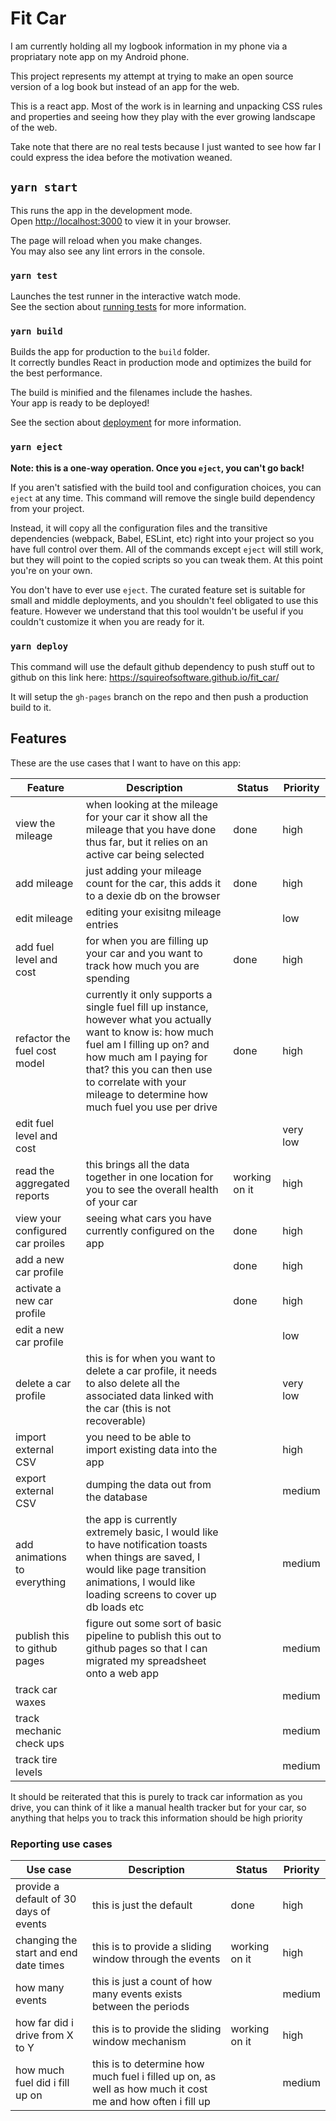 # Fit Car

I am currently holding all my logbook information in my phone via
a propriatary note app on my Android phone.

This project represents my attempt at trying to make an open source
version of a log book but instead of an app for the web.

This is a react app. Most of the work is in learning and unpacking
CSS rules and properties and seeing how they play with the ever
growing landscape of the web.

Take note that there are no real tests because I just wanted to
see how far I could express the idea before the motivation weaned.

## `yarn start`

This runs the app in the development mode.\
Open [http://localhost:3000](http://localhost:3000) to view it in your browser.

The page will reload when you make changes.\
You may also see any lint errors in the console.

### `yarn test`

Launches the test runner in the interactive watch mode.\
See the section about [running tests](https://facebook.github.io/create-react-app/docs/running-tests) for more information.

### `yarn build`

Builds the app for production to the `build` folder.\
It correctly bundles React in production mode and optimizes the build for the best performance.

The build is minified and the filenames include the hashes.\
Your app is ready to be deployed!

See the section about [deployment](https://facebook.github.io/create-react-app/docs/deployment) for more information.

### `yarn eject`

**Note: this is a one-way operation. Once you `eject`, you can't go back!**

If you aren't satisfied with the build tool and configuration choices, you can `eject` at any time. This command will remove the single build dependency from your project.

Instead, it will copy all the configuration files and the transitive dependencies (webpack, Babel, ESLint, etc) right into your project so you have full control over them. All of the commands except `eject` will still work, but they will point to the copied scripts so you can tweak them. At this point you're on your own.

You don't have to ever use `eject`. The curated feature set is suitable for small and middle deployments, and you shouldn't feel obligated to use this feature. However we understand that this tool wouldn't be useful if you couldn't customize it when you are ready for it.

### `yarn deploy`

This command will use the default github dependency to push stuff out to github on this link here: 
https://squireofsoftware.github.io/fit_car/

It will setup the `gh-pages` branch on the repo and then push a production build to it.
## Features

These are the use cases that I want to have on this app:

| Feature                          | Description                                                                                                                                                                                                                                                                  | Status        | Priority |
| -------------------------------- | ---------------------------------------------------------------------------------------------------------------------------------------------------------------------------------------------------------------------------------------------------------------------------- | ------------- | -------- |
| view the mileage                 | when looking at the mileage for your car it show all the mileage that you have done thus far, but it relies on an active car being selected                                                                                                                                  | done          | high     |
| add mileage                      | just adding your mileage count for the car, this adds it to a dexie db on the browser                                                                                                                                                                                        | done          | high     |
| edit mileage                     | editing your exisitng mileage entries                                                                                                                                                                                                                                        |               | low      |
| add fuel level and cost          | for when you are filling up your car and you want to track how much you are spending                                                                                                                                                                                         | done          | high     |
| refactor the fuel cost model     | currently it only supports a single fuel fill up instance, however what you actually want to know is: how much fuel am I filling up on? and how much am I paying for that? this you can then use to correlate with your mileage to determine how much fuel you use per drive | done          | high     |
| edit fuel level and cost         |                                                                                                                                                                                                                                                                              |               | very low |
| read the aggregated reports      | this brings all the data together in one location for you to see the overall health of your car                                                                                                                                                                              | working on it | high     |
| view your configured car proiles | seeing what cars you have currently configured on the app                                                                                                                                                                                                                    | done          | high     |
| add a new car profile            |                                                                                                                                                                                                                                                                              | done          | high     |
| activate a new car profile       |                                                                                                                                                                                                                                                                              | done          | high     |
| edit a new car profile           |                                                                                                                                                                                                                                                                              |               | low      |
| delete a car profile             | this is for when you want to delete a car profile, it needs to also delete all the associated data linked with the car (this is not recoverable)                                                                                                                             |               | very low |
| import external CSV              | you need to be able to import existing data into the app                                                                                                                                                                                                                     |               | high     |
| export external CSV              | dumping the data out from the database                                                                                                                                                                                                                                       |               | medium   |
| add animations to everything     | the app is currently extremely basic, I would like to have notification toasts when things are saved, I would like page transition animations, I would like loading screens to cover up db loads etc                                                                         |               | medium   |
| publish this to github pages     | figure out some sort of basic pipeline to publish this out to github pages so that I can migrated my spreadsheet onto a web app                                                                                                                                              |               | medium   |
| track car waxes                  |                                                                                                                                                                                                                                                                              |               | medium   |
| track mechanic check ups         |                                                                                                                                                                                                                                                                              |               | medium   |
| track tire levels                |                                                                                                                                                                                                                                                                              |               | medium   |

It should be reiterated that this is purely to track car information as you drive, you can think of it like a manual health tracker but for your car, so anything that helps you to track this information should be high priority

### Reporting use cases

| Use case                               | Description                                                                                               | Status        | Priority |
| -------------------------------------- | --------------------------------------------------------------------------------------------------------- | ------------- | -------- |
| provide a default of 30 days of events | this is just the default                                                                                  | done          | high     |
| changing the start and end date times  | this is to provide a sliding window through the events                                                    | working on it | high     |
| how many events                        | this is just a count of how many events exists between the periods                                        |               | medium   |
| how far did i drive from X to Y        | this is to provide the sliding window mechanism                                                           | working on it | high     |
| how much fuel did i fill up on         | this is to determine how much fuel i filled up on, as well as how much it cost me and how often i fill up |               | medium   |
